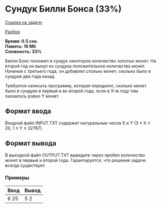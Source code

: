 <h1 class="title">Сундук Билли Бонса (33%)</h1>
<p><a href="https://acmp.ru/index.asp?main=task&id_task=456" target="_blank">Ссылка на задачу</a></p>
<p><a href="https://youtu.be/26ANNOcYAtA" target="_blank">Разбор</a></p>
<p><b>Время: 0.5 сек.<br>Память: 16 Мб<br>Сложность: 33%</b></p>
<p>Билли Бонс положил в сундук некоторое количество золотых монет. На второй год он вынул из сундука положительное количество монет. Начиная с третьего года, он добавлял столько монет, сколько было в сундуке два года назад.</p>
<p>Требуется написать программу, которая определит, сколько монет было в сундуке в первый и во второй года, если в X-м году там оказалось ровно Y монет.</p>
<h2>Формат ввода</h2>
<p>Входной файл INPUT.TXT содержит натуральные числа X и Y (3 ≤ X ≤ 20, 1 ≤ Y ≤ 32767).</p>
<h2>Формат вывода</h2>
<p class=text>В выходной файл OUTPUT.TXT выведите через пробел количество монет в первый и второй года. Гарантируется, что решение задачи всегда существует.</p>
<h3>Примеры</h3>
<table class="sample-tests">
  <thead>
     <tr>
        <th>Ввод</th>
        <th>Вывод</th>
     </tr>
  </thead>
  <tbody>
     <tr>
        <td>6 25</td>
        <td>5 2</td>
     </tr>
  </tbody>
</table>